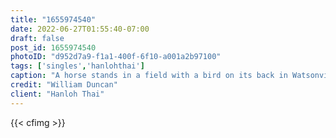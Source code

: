 ```yaml
---
title: "1655974540"
date: 2022-06-27T01:55:40-07:00
draft: false
post_id: 1655974540
photoID: "d952d7a9-f1a1-400f-6f10-a001a2b97100"
tags: ['singles','hanlohthai']
caption: "A horse stands in a field with a bird on its back in Watsonville, California."
credit: "William Duncan"
client: "Hanloh Thai"
---
```


{{< cfimg >}}
